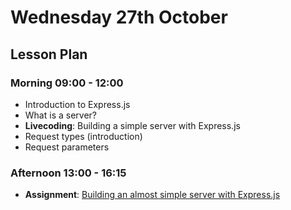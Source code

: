# Wednesday 27th October

## Lesson Plan

### Morning 09:00 - 12:00

+ Introduction to Express.js
+ What is a server?
+ **Livecoding**: Building a simple server with Express.js
+ Request types (introduction)
+ Request parameters

### Afternoon 13:00 - 16:15

+ **Assignment**: [Building an almost simple server with Express.js](https://github.com/FrancoSpeziali/express-almost-simple-server)
